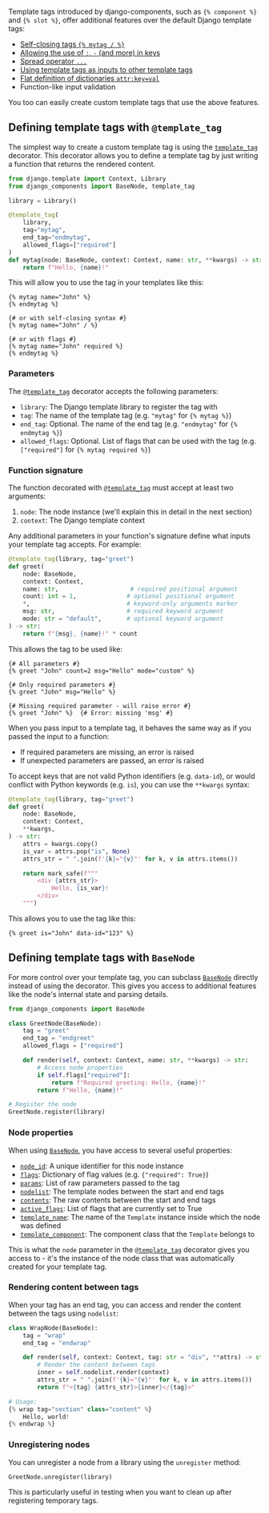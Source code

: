 Template tags introduced by django-components, such as `{% component %}` and `{% slot %}`,
offer additional features over the default Django template tags:

<!-- # TODO - Update docs regarding literal lists and dictionaries
- Using literal lists and dictionaries
- Comments inside and tag with `{# ... #}`
-->
- [Self-closing tags `{% mytag / %}`](../../fundamentals/template_tag_syntax#self-closing-tags)
- [Allowing the use of `:`, `-` (and more) in keys](../../fundamentals/template_tag_syntax#special-characters)
- [Spread operator `...`](../../fundamentals/template_tag_syntax#spread-operator)
- [Using template tags as inputs to other template tags](../../fundamentals/template_tag_syntax#use-template-tags-inside-component-inputs)
- [Flat definition of dictionaries `attr:key=val`](../../fundamentals/template_tag_syntax#pass-dictonary-by-its-key-value-pairs)
- Function-like input validation

You too can easily create custom template tags that use the above features.

## Defining template tags with `@template_tag`

The simplest way to create a custom template tag is using
the [`template_tag`](../../../reference/api#django_components.template_tag) decorator.
This decorator allows you to define a template tag by just writing a function that returns the rendered content.

```python
from django.template import Context, Library
from django_components import BaseNode, template_tag

library = Library()

@template_tag(
    library,
    tag="mytag",
    end_tag="endmytag",
    allowed_flags=["required"]
)
def mytag(node: BaseNode, context: Context, name: str, **kwargs) -> str:
    return f"Hello, {name}!"
```

This will allow you to use the tag in your templates like this:

```django
{% mytag name="John" %}
{% endmytag %}

{# or with self-closing syntax #}
{% mytag name="John" / %}

{# or with flags #}
{% mytag name="John" required %}
{% endmytag %}
```

### Parameters

The [`@template_tag`](../../../reference/api#django_components.template_tag) decorator accepts the following parameters:

- `library`: The Django template library to register the tag with
- `tag`: The name of the template tag (e.g. `"mytag"` for `{% mytag %}`)
- `end_tag`: Optional. The name of the end tag (e.g. `"endmytag"` for `{% endmytag %}`)
- `allowed_flags`: Optional. List of flags that can be used with the tag (e.g. `["required"]` for `{% mytag required %}`)

### Function signature

The function decorated with [`@template_tag`](../../../reference/api#django_components.template_tag)
must accept at least two arguments:

1. `node`: The node instance (we'll explain this in detail in the next section)
2. `context`: The Django template context

Any additional parameters in your function's signature define what inputs your template tag accepts. For example:

```python
@template_tag(library, tag="greet")
def greet(
    node: BaseNode,
    context: Context,
    name: str,                    # required positional argument
    count: int = 1,              # optional positional argument
    *,                           # keyword-only arguments marker
    msg: str,                    # required keyword argument
    mode: str = "default",       # optional keyword argument
) -> str:
    return f"{msg}, {name}!" * count
```

This allows the tag to be used like:

```django
{# All parameters #}
{% greet "John" count=2 msg="Hello" mode="custom" %}

{# Only required parameters #}
{% greet "John" msg="Hello" %}

{# Missing required parameter - will raise error #}
{% greet "John" %}  {# Error: missing 'msg' #}
```

When you pass input to a template tag, it behaves the same way as if you passed the input to a function:

- If required parameters are missing, an error is raised
- If unexpected parameters are passed, an error is raised

To accept keys that are not valid Python identifiers (e.g. `data-id`), or would conflict with Python keywords (e.g. `is`), you can use the `**kwargs` syntax:

```python
@template_tag(library, tag="greet")
def greet(
    node: BaseNode,
    context: Context,
    **kwargs,
) -> str:
    attrs = kwargs.copy()
    is_var = attrs.pop("is", None)
    attrs_str = " ".join(f'{k}="{v}"' for k, v in attrs.items())

    return mark_safe(f"""
        <div {attrs_str}>
            Hello, {is_var}!
        </div>
    """)
```

This allows you to use the tag like this:

```django
{% greet is="John" data-id="123" %}
```

## Defining template tags with `BaseNode`

For more control over your template tag, you can subclass [`BaseNode`](../../../reference/api#django_components.BaseNode) directly instead of using the decorator. This gives you access to additional features like the node's internal state and parsing details.

```python
from django_components import BaseNode

class GreetNode(BaseNode):
    tag = "greet"
    end_tag = "endgreet"
    allowed_flags = ["required"]

    def render(self, context: Context, name: str, **kwargs) -> str:
        # Access node properties
        if self.flags["required"]:
            return f"Required greeting: Hello, {name}!"
        return f"Hello, {name}!"

# Register the node
GreetNode.register(library)
```

### Node properties

When using [`BaseNode`](../../../reference/api#django_components.BaseNode), you have access to several useful properties:

- [`node_id`](../../../reference/api#django_components.BaseNode.node_id): A unique identifier for this node instance
- [`flags`](../../../reference/api#django_components.BaseNode.flags): Dictionary of flag values (e.g. `{"required": True}`)
- [`params`](../../../reference/api#django_components.BaseNode.params): List of raw parameters passed to the tag
- [`nodelist`](../../../reference/api#django_components.BaseNode.nodelist): The template nodes between the start and end tags
- [`contents`](../../../reference/api#django_components.BaseNode.contents): The raw contents between the start and end tags
- [`active_flags`](../../../reference/api#django_components.BaseNode.active_flags): List of flags that are currently set to True
- [`template_name`](../../../reference/api#django_components.BaseNode.template_name): The name of the `Template` instance inside which the node was defined
- [`template_component`](../../../reference/api#django_components.BaseNode.template_component): The component class that the `Template` belongs to

This is what the `node` parameter in the [`@template_tag`](../../../reference/api#django_components.template_tag) decorator gives you access to - it's the instance of the node class that was automatically created for your template tag.

### Rendering content between tags

When your tag has an end tag, you can access and render the content between the tags using `nodelist`:

```python
class WrapNode(BaseNode):
    tag = "wrap"
    end_tag = "endwrap"

    def render(self, context: Context, tag: str = "div", **attrs) -> str:
        # Render the content between tags
        inner = self.nodelist.render(context)
        attrs_str = " ".join(f'{k}="{v}"' for k, v in attrs.items())
        return f"<{tag} {attrs_str}>{inner}</{tag}>"

# Usage:
{% wrap tag="section" class="content" %}
    Hello, world!
{% endwrap %}
```

### Unregistering nodes

You can unregister a node from a library using the `unregister` method:

```python
GreetNode.unregister(library)
```

This is particularly useful in testing when you want to clean up after registering temporary tags.
